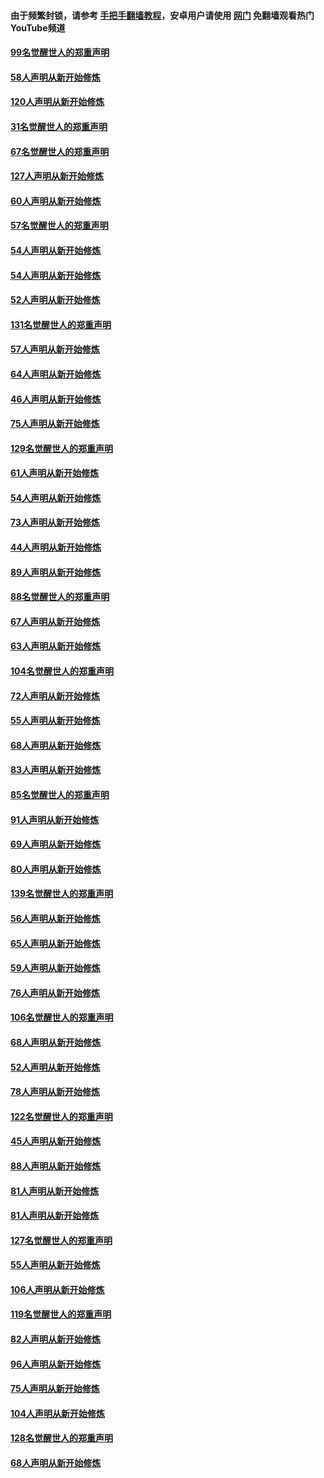 #### 由于频繁封锁，请参考 [手把手翻墙教程](https://github.com/gfw-breaker/guides/wiki/)，安卓用户请使用 [网门](https://github.com/gfw-breaker/nogfw/blob/master/dl.md?t=02130200) 免翻墙观看热门YouTube频道 

#### [99名觉醒世人的郑重声明](../pages/91/420528.md?t=02130200) 

#### [58人声明从新开始修炼](../pages/91/420198.md?t=02130200) 

#### [120人声明从新开始修炼](../pages/91/420141.md?t=02130200) 

#### [31名觉醒世人的郑重声明](../pages/91/420197.md?t=02130200) 

#### [67名觉醒世人的郑重声明](../pages/91/420140.md?t=02130200) 

#### [127人声明从新开始修炼](../pages/91/420082.md?t=02130200) 

#### [60人声明从新开始修炼](../pages/91/420081.md?t=02130200) 

#### [57名觉醒世人的郑重声明](../pages/91/420080.md?t=02130200) 

#### [54人声明从新开始修炼](../pages/91/419533.md?t=02130200) 

#### [54人声明从新开始修炼](../pages/91/419532.md?t=02130200) 

#### [52人声明从新开始修炼](../pages/91/419531.md?t=02130200) 

#### [131名觉醒世人的郑重声明](../pages/91/419530.md?t=02130200) 

#### [57人声明从新开始修炼](../pages/91/419430.md?t=02130200) 

#### [64人声明从新开始修炼](../pages/91/419429.md?t=02130200) 

#### [46人声明从新开始修炼](../pages/91/419428.md?t=02130200) 

#### [75人声明从新开始修炼](../pages/91/419427.md?t=02130200) 

#### [129名觉醒世人的郑重声明](../pages/91/419426.md?t=02130200) 

#### [61人声明从新开始修炼](../pages/91/419198.md?t=02130200) 

#### [54人声明从新开始修炼](../pages/91/419197.md?t=02130200) 

#### [73人声明从新开始修炼](../pages/91/419196.md?t=02130200) 

#### [44人声明从新开始修炼](../pages/91/419075.md?t=02130200) 

#### [89人声明从新开始修炼](../pages/91/419074.md?t=02130200) 

#### [88名觉醒世人的郑重声明](../pages/91/419195.md?t=02130200) 

#### [67人声明从新开始修炼](../pages/91/419073.md?t=02130200) 

#### [63人声明从新开始修炼](../pages/91/419072.md?t=02130200) 

#### [104名觉醒世人的郑重声明](../pages/91/419071.md?t=02130200) 

#### [72人声明从新开始修炼](../pages/91/418902.md?t=02130200) 

#### [55人声明从新开始修炼](../pages/91/418901.md?t=02130200) 

#### [68人声明从新开始修炼](../pages/91/418900.md?t=02130200) 

#### [83人声明从新开始修炼](../pages/91/418757.md?t=02130200) 

#### [85名觉醒世人的郑重声明](../pages/91/418899.md?t=02130200) 

#### [91人声明从新开始修炼](../pages/91/418756.md?t=02130200) 

#### [69人声明从新开始修炼](../pages/91/418755.md?t=02130200) 

#### [80人声明从新开始修炼](../pages/91/418754.md?t=02130200) 

#### [139名觉醒世人的郑重声明](../pages/91/418753.md?t=02130200) 

#### [56人声明从新开始修炼](../pages/91/418594.md?t=02130200) 

#### [65人声明从新开始修炼](../pages/91/418593.md?t=02130200) 

#### [59人声明从新开始修炼](../pages/91/418592.md?t=02130200) 

#### [76人声明从新开始修炼](../pages/91/418431.md?t=02130200) 

#### [106名觉醒世人的郑重声明](../pages/91/418591.md?t=02130200) 

#### [68人声明从新开始修炼](../pages/91/418430.md?t=02130200) 

#### [52人声明从新开始修炼](../pages/91/418429.md?t=02130200) 

#### [78人声明从新开始修炼](../pages/91/418428.md?t=02130200) 

#### [122名觉醒世人的郑重声明](../pages/91/418427.md?t=02130200) 

#### [45人声明从新开始修炼](../pages/91/418248.md?t=02130200) 

#### [88人声明从新开始修炼](../pages/91/418247.md?t=02130200) 

#### [81人声明从新开始修炼](../pages/91/418246.md?t=02130200) 

#### [81人声明从新开始修炼](../pages/91/418139.md?t=02130200) 

#### [127名觉醒世人的郑重声明](../pages/91/418245.md?t=02130200) 

#### [55人声明从新开始修炼](../pages/91/418138.md?t=02130200) 

#### [106人声明从新开始修炼](../pages/91/418137.md?t=02130200) 

#### [119名觉醒世人的郑重声明](../pages/91/418135.md?t=02130200) 

#### [82人声明从新开始修炼](../pages/91/418136.md?t=02130200) 

#### [96人声明从新开始修炼](../pages/91/417831.md?t=02130200) 

#### [75人声明从新开始修炼](../pages/91/417830.md?t=02130200) 

#### [104人声明从新开始修炼](../pages/91/417829.md?t=02130200) 

#### [128名觉醒世人的郑重声明](../pages/91/417828.md?t=02130200) 

#### [68人声明从新开始修炼](../pages/91/417173.md?t=02130200) 

